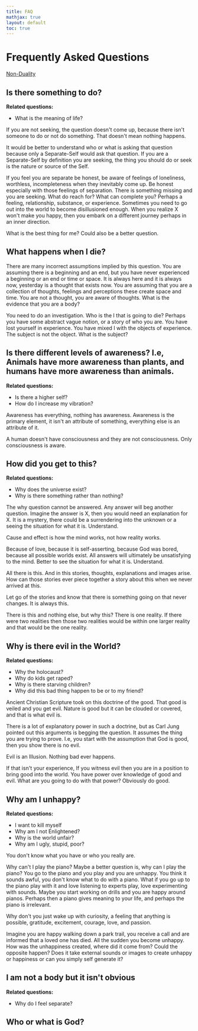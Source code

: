 ```yaml
---
title: FAQ
mathjax: true
layout: default
toc: true
---
```




# Frequently Asked Questions

[Non-Duality](Introduction.html)


## Is there something to do?

**Related questions:**
* What is the meaning of life?

If you are not seeking, the question doesn't come up, because there isn't someone to do or not do something. That doesn't mean nothing happens.

It would be better to understand who or what is asking that question because only a Separate-Self would ask that question. If you are a Separate-Self by definition you are seeking, the thing you should do or seek is the nature or source of the Self.

If you feel you are separate be honest, be aware of feelings of loneliness, worthless, incompleteness when they inevitably come up.  Be honest especially with those feelings of separation. There is something missing and you are seeking. What do reach for? What can complete you? Perhaps a feeling, relationship, substance, or experience. Sometimes you need to go out into the world to become disillusioned enough.  When you realize X won't make you happy, then you embark on a different journey perhaps in an inner direction.

What is the best thing for me? Could also be a better question.


## What happens when I die?


There are many incorrect assumptions implied by this question. You are assuming there is a beginning and an end, but you have never experienced a beginning or an end or time or space. It is always here and it is always now, yesterday is a thought that exists now. You are assuming that you are a collection of thoughts, feelings and perceptions these create space and time. You are not a thought, you are aware of thoughts. What is the evidence that you are a body?  

You need to do an investigation. Who is the I that is going to die? Perhaps you have some abstract vague notion, or a story of who you are. You have lost yourself in experience. You have mixed I with the objects of experience. The subject is not the object. What is the subject?



## Is there different levels of awareness? I.e, Animals have more awareness than plants, and humans have more awareness than animals.

**Related questions:**
* Is there a higher self?
* How do I increase my vibration?


Awareness has everything, nothing has awareness. Awareness is the primary element, it isn't an attribute of something, everything else is an attribute of it.

A human doesn't have consciousness and they are not consciousness. Only consciousness is aware. 


## How did you get to this?

**Related questions:**
* Why does the universe exist?
* Why is there something rather than nothing?

The why question cannot be answered. Any answer will beg another question. Imagine the answer is X, then you would need an explanation for X. It is a mystery, there could be a surrendering into the unknown or a seeing the situation for what it is. Understand.

Cause and effect is how the mind works, not how reality works.

Because of love, because it is self-asserting, because God was bored, because all possible worlds exist. All answers will ultimately be unsatisfying to the mind. Better to see the situation for what it is. Understand.

All there is this. And in this stories, thoughts, explanations and images arise. How can those stories ever piece together a story about this when we never arrived at this.

Let go of the stories and know that there is something going on that never changes. It is always this.

There is this and nothing else, but why this? There is one reality. If there were two realities then those two realities would be within one larger reality and that would be the one reality. 


## Why is there evil in the World?

**Related questions:**

* Why the holocaust?
* Why do kids get raped?
* Why is there starving children?
* Why did this bad thing happen to be or to my friend?

Ancient Christian Scripture took on this doctrine of the good.
That good is veiled and you get evil. Nature is good but
it can be clouded or covered, and that is what evil is.

There is a lot of explanatory power in such a doctrine, but
as Carl Jung pointed out this arguments is begging the question.
It assumes the thing you are trying to prove. I.e, you start
with the assumption that God is good, then you show there is no evil. 

Evil is an Illusion. Nothing bad ever happens. 

If that isn't your experience, If you witness evil then you are in a position to bring good into the world.
You have power over knowledge of good and evil. What are you going to do with that power? Obviously do good.



## Why am I unhappy?

**Related questions:**
* I want to kill myself
* Why am I not Enlightened?
* Why is the world unfair?
* Why am I ugly, stupid, poor?

You don't know what you have or who you really are.  

Why can't I play the piano?  Maybe a better question is, why can I play the piano?
You go to the piano and you play and you are unhappy. You think it sounds awful, you don't know what to do with a piano.
What if you go up to the piano play with it and love listening to experts play, love experimenting with sounds.
Maybe you start working on drills and you are happy around pianos.  Perhaps then a piano
gives meaning to your life, and perhaps the piano is irrelevant.

Why don't you just wake up with curiosity, a feeling that anything is possible,
gratitude, excitement, courage, love, and passion.


Imagine you are happy walking down a park trail, you receive a call and are informed that a loved one has died. All the sudden you become unhappy. How was the unhappiness created, where did it come from? Could the opposite happen? Does it take external sounds or images to create unhappy or happiness or can you simply self generate it?


## I am not a body but it isn't obvious

**Related questions:**
* Why do I feel separate?



## Who or what is God? 


